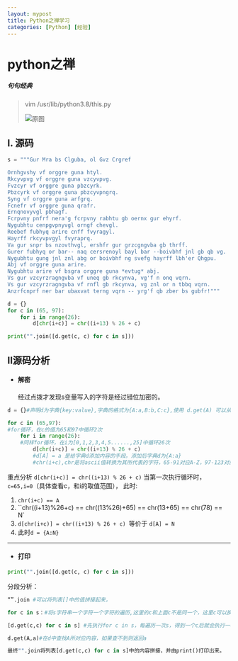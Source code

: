 ```yaml
---
layout: mypost
title: Python之禅学习
categories: [Python] [经验]
---
```

# python之禅

##### 句句经典

> vim /usr/lib/python3.8/this.py
>
>  ![原图](image-20201111190649861.png)

## I. 源码

```python
s = """Gur Mra bs Clguba, ol Gvz Crgref

Ornhgvshy vf orggre guna htyl.
Rkcyvpvg vf orggre guna vzcyvpvg.
Fvzcyr vf orggre guna pbzcyrk.
Pbzcyrk vf orggre guna pbzcyvpngrq.
Syng vf orggre guna arfgrq.
Fcnefr vf orggre guna qrafr.
Ernqnovyvgl pbhagf.
Fcrpvny pnfrf nera'g fcrpvny rabhtu gb oernx gur ehyrf.
Nygubhtu cenpgvpnyvgl orngf chevgl.
Reebef fubhyq arire cnff fvyragyl.
Hayrff rkcyvpvgyl fvyraprq.
Va gur snpr bs nzovthvgl, ershfr gur grzcgngvba gb thrff.
Gurer fubhyq or bar-- naq cersrenoyl bayl bar --boivbhf jnl gb qb vg.
Nygubhtu gung jnl znl abg or boivbhf ng svefg hayrff lbh'er Qhgpu.
Abj vf orggre guna arire.
Nygubhtu arire vf bsgra orggre guna *evtug* abj.
Vs gur vzcyrzragngvba vf uneq gb rkcynva, vg'f n onq vqrn.
Vs gur vzcyrzragngvba vf rnfl gb rkcynva, vg znl or n tbbq vqrn.
Anzrfcnprf ner bar ubaxvat terng vqrn -- yrg'f qb zber bs gubfr!"""

d = {}
for c in (65, 97):
    for i in range(26):
        d[chr(i+c)] = chr((i+13) % 26 + c)

print("".join([d.get(c, c) for c in s]))
```

## II源码分析

- #### 解密

  经过点拨才发现s变量写入的字符是经过错位加密的。

```python
d = {}#声明d为字典{key:value},字典的格式为{A:a,B:b,C:c},使用 d.get(A) 可以从字典d中提出A所代表的内容a。

for c in (65,97):
#for循环，在c的值为65和97中循环2次
    for i in range(26):
    #同样for循环，在i为[0,1,2,3,4,5......,25]中循环26次
		d[chr(i+c)] = chr((i+13) % 26 + c)
        #d[A] = a 是给字典d添加内容的手段。添加后字典d为{A:a}
		#chr(i+c),chr是将ascii值转换为其所代表的字符，65-91对应A-Z，97-123对应a-z
```
重点分析 `d[chr(i+c)] = chr((i+13) % 26 + c)`
当第一次执行循环时，`c=65,i=0`（具体查看c，和i的取值范围），
此时:

1. `chr(i+c) == A`
2. ``chr((i+13)%26+c) == chr((13%26)+65) == chr(13+65) == chr(78) == N`
3. `d[chr(i+c)] = chr((i+13) % 26 + c) `等价于 `d[A] = N`
4. 此时`d = {A:N}`

------

- #### 打印

```python
print("".join([d.get(c, c) for c in s]))
```
分段分析：

```python
“”.join #可以将列表[]中的值拼接起来，

for c in s：#将s字符串一个字符一个字符的遍历,这里的c和上面c不是同一个，这里c可以换成任意变量名。例：for a in s：

[d.get(c,c) for c in s] #先执行for c in s，每遍历一次s，得到一个c后就会执行一次d.get(c,c)，即在字典d中查找c所对应的内容。

d.get(A,a)#在d中查找A所对应内容，如果查不到则返回a

最终"".join将列表[d.get(c,c) for c in s]中的内容拼接，并由print()打印出来。
```

